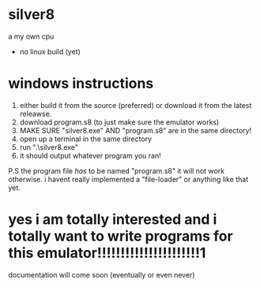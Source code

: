 # silver8
a my own cpu

- no linux build (yet)

# windows instructions
1. either build it from the source (preferred) or download it from the latest releawse.
2. download program.s8 (to just make sure the emulator works)
3. MAKE SURE "silver8.exe" AND "program.s8" are in the same directory!
4. open up a terminal in the same directory
5. run ".\silver8.exe"
6. it should output whatever program you ran!

P.S the program file *has* to be named "program.s8" it will not work otherwise. i havent really implemented a "file-loader" or anything like that yet.
# yes i am totally interested and i totally want to write programs for this emulator!!!!!!!!!!!!!!!!!!!!!!1
documentation will come soon (eventually or even never)
